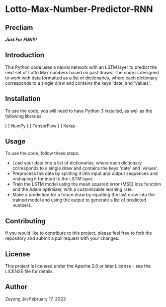 # Lotto-Max-Number-Predictor-RNN

## Precliam

***Just For FUN!!!***

## Introduction
This Python code uses a neural network with an LSTM layer to predict the next set of Lotto Max numbers based on past draws. The code is designed to work with data formatted as a list of dictionaries, where each dictionary corresponds to a single draw and contains the keys 'date' and 'values'.

## Installation
To use the code, you will need to have Python 3 installed, as well as the following libraries:

[ ] NumPy
[ ] TensorFlow
[ ] Keras

## Usage
To use the code, follow these steps:

- Load your data into a list of dictionaries, where each dictionary corresponds to a single draw and contains the keys 'date' and 'values'.
- Preprocess the data by splitting it into input and output sequences and reshaping it for input to the LSTM layer.
- Train the LSTM model using the mean squared error (MSE) loss function and the Adam optimizer, with a customizable learning rate.
- Make a prediction for a future draw by inputting the last draw into the trained model and using the output to generate a list of predicted numbers.

## Contributing
If you would like to contribute to this project, please feel free to fork the repository and submit a pull request with your changes.

## License
This project is licensed under the Apache 2.0 or later License - see the LICENSE file for details.

## Author
Zeyong Jin
February 17, 2023
